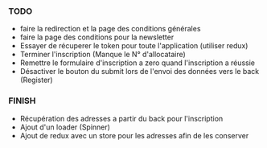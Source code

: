 ### TODO
- faire la redirection et la page des conditions générales
- faire la page des conditions pour la newsletter
- Essayer de récuperer le token pour toute l'application (utiliser redux)
- Terminer l'inscription (Manque le N° d'allocataire)
- Remettre le formulaire d'inscription a zero quand l'inscription a réussie
- Désactiver le bouton du submit lors de l'envoi des données vers le back (Register)

### FINISH
- Récupération des adresses a partir du back pour l'inscription
- Ajout d'un loader (Spinner)
- Ajout de redux avec un store pour les adresses afin de les conserver